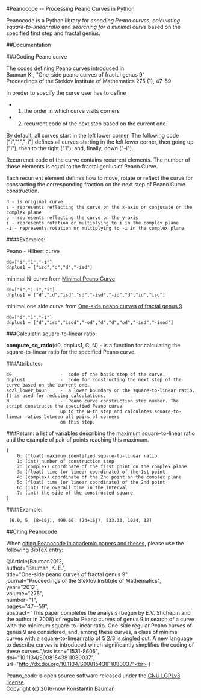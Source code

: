 #Peanocode -- Processing Peano Curves in Python

Peanocode is a Python library for *encoding Peano curves*, *calculating square-to-linear ratio* and *searching for a minimal curve* based on the specified first step and fractal genius.

##Documentation

###Coding Peano curve

The codes defining Peano curves introduced in <br>
Bauman K., "One-side peano curves of fractal genus 9" <br>
Proceedings of the Steklov Institute of Mathematics 275 (1), 47-59

In oreder to specify the curve user has to define 
- 1) the order in which curve visits corners
- 2) recurrent code of the next step based on the current one.
	
By default, all curves start in the left lower corner. 
The following code ["i","1","-i"] defines all curves starting in the left lower corner, then going up ("i"),
then to the right ("1"), and, finally, down ("-i").
	
Recurrenct code of the curve contains recurrent elements. The number of those elements is equal to the fractal genius of Peano Curve.
	
Each recurrent element defines how to move, rotate or reflect the curve for consracting the
corresponding fraction on the next step of Peano Curve construction.

	d - is original curve.
	s - represents reflecting the curve on the x-axis or conjucate on the complex plane
	o - represents reflecting the curve on the y-axis
	i - represents rotation or multiplying to i in the complex plane
	-i - represents rotation or multiplying to -i in the complex plane
	
####Examples:

Peano - Hilbert curve

	d0=["i","1","-i"]
	dnplus1 = ["isd","d","d","-isd"]
	
minimal N-curve from [Minimal Peano Curve](http://link.springer.com/article/10.1134/S0081543808040172)

	d0=["i","1-i","i"]
	dnplus1 = ["d","id","isd","sd","-isd","-id","d","id","isd"]
	
minimal one side curve from [One-side peano curves of fractal genus 9](http://link.springer.com/article/10.1134/S0081543811080037)

	d0=["i","1","-i"]
	dnplus1 = ["d","isd","isod","-od","d","d","od","-isd","-isod"]
	


###Calculatin square-to-linear ratio:

**compute_sq_ratio**(d0, dnplus1, C, N) - is a function for calculating 
the square-to-linear ratio for the specified Peano curve.
    
###Attributes:

    d0       			-  code of the basic step of the curve.
    dnplus1  			-  code for constructing the next step of the curve based on the current one. 
    sq2l_lower_boun		-  a lower boundary on the square-to-linear ratio. It is used for reducing calculations. 
    N        			-  Peano curve construction step number. The script constructs the specified Peano curve 
                		up to the N-th step and calculates square-to-linear ratios between all pairs of corners
                		on this step.
    
###Return:
a list of variables describing the maximum square-to-linear ratio 
and the example of pair of points reaching this maximum.
	
    [
        0: (float) maximum identified square-to-linear ratio
        1: (int) number of construction step
        2: (complex) coordinate of the first point on the complex plane
        3: (float) time (or linear coordinate) of the 1st point
        4: (complex) coordinate of the 2nd point on the complex plane
        5: (float) time (or linear coordinate) of the 2nd point
        6: (int) the overall time in the interval
        7: (int) the side of the constructed square
    ]
    
####Example:
 
     [6.0, 5, (8+16j), 490.66, (24+16j), 533.33, 1024, 32]






##Citing Peanocode

When [citing Peanocode in academic papers and theses](http://link.springer.com/article/10.1134/S0081543811080037), please use the following BibTeX entry:

@Article{Bauman2012,<br>
		 author="Bauman, K. E.",<br>
		 title="One-side peano curves of fractal genus 9",<br>
		 journal="Proceedings of the Steklov Institute of Mathematics",<br>
		 year="2012",<br>
		 volume="275",<br>
		 number="1",<br>
		 pages="47--59",<br>
		 abstract="This paper completes the analysis (begun by E.V. Shchepin and the author in 2008) of regular Peano curves of genus 9 in search of a curve with the minimum square-to-linear ratio. One-side regular Peano curves of genus 9 are considered, and, among these curves, a class of minimal curves with a square-to-linear ratio of 5 2/3 is singled out. A new language to describe curves is introduced which significantly simplifies the coding of these curves.",\s\s
		 issn="1531-8605",<br>
		 doi="10.1134/S0081543811080037",<br>
		 url="http://dx.doi.org/10.1134/S0081543811080037"<br>
        }


Peano_code is open source software released under the [GNU LGPLv3 license](http://www.gnu.org/licenses/lgpl.html).<br>
Copyright (c) 2016-now Konstantin Bauman
